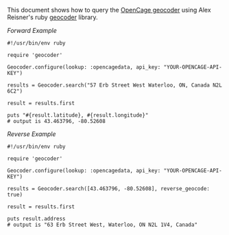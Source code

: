 This document shows how to query the
[OpenCage geocoder](https://geocoder.opencagedata.com/) using
Alex Reisner's ruby [geocoder](http://www.rubygeocoder.com) library.


_Forward Example_

    #!/usr/bin/env ruby

    require 'geocoder'

    Geocoder.configure(lookup: :opencagedata, api_key: "YOUR-OPENCAGE-API-KEY")

    results = Geocoder.search("57 Erb Street West Waterloo, ON, Canada N2L 6C2")

    result = results.first

    puts "#{result.latitude}, #{result.longitude}"   
    # output is 43.463796, -80.52608


_Reverse Example_

    #!/usr/bin/env ruby

    require 'geocoder'

    Geocoder.configure(lookup: :opencagedata, api_key: "YOUR-OPENCAGE-API-KEY")
    
    results = Geocoder.search([43.463796, -80.52608], reverse_geocode: true)
    
    result = results.first
    
    puts result.address
    # output is "63 Erb Street West, Waterloo, ON N2L 1V4, Canada"

